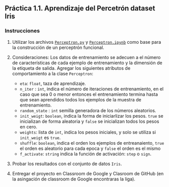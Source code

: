 ## Práctica 1.1. Aprendizaje del Percetrón dataset Iris

### Instrucciones

1. Utilizar los archivos [`Perceptron.py`](Perceptron.py) y [`Perceptron.ipynb`](Perceptron.ipynb) como base para la construcción de un perceptrón funcional. 
2. Consideraciones:
    Los datos de entrenamiento se adecuen a el número de características de cada ejemplo de entrenamiento y la dimensión de la etiqueta de salida.
    Agregar los siguientes atributos de comportamiento a la clase `Perceptron`:

    - `eta`: `float`, taza de aprendizaje.
    - `n_iter` : `int`, indica el número de iteraciones de entrenamiento, en el caso que sea 0 o menor entonces el entrenamiento termina hasta que sean aprendidos todos los ejemplos de la muestra de entrenamiento.
    - `random_state` : `int` semilla generadora de los números aleatorios.
    - `init_weigt`: `boolean`, indica la forma de iniciarlizar los pesos. `true` se inicializan de forma aleatoria y `false` se inicializan todos los pesos en cero. 
    - `weights`: lista de `int`, indica los pesos iniciales, y solo se utiliza si `init_weigt` es `true`.
    - `shuffle`: `boolean`, indica el orden los ejemplos de entreanaiento, `true` el orden es aleatorio para cada epoca y `false` el orden es el mismo
    - `f_activate`: `string` indica la función de activación: `step` o `sign`.
3. Probar los resultados con el conjunto de datos `Iris`.
4. Entregar el proyecto en Classroom de Google y Clasroom de GitHub (en la asingación de classroom de Google encontraras la liga). 